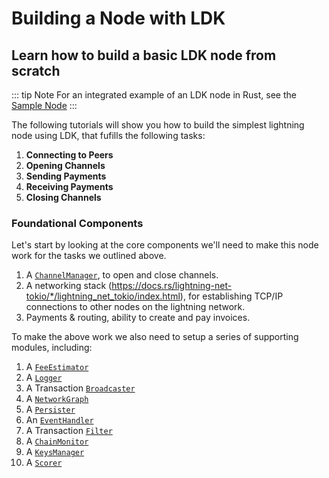 # Building a Node with LDK

## Learn how to build a basic LDK node from scratch

::: tip Note
For an integrated example of an LDK node in Rust, see the [Sample Node](https://github.com/lightningdevkit/ldk-sample)
:::

The following tutorials will show you how to build the simplest lightning node using LDK, that fufills the following tasks:

1. **Connecting to Peers**
2. **Opening Channels**
3. **Sending Payments**
4. **Receiving Payments**
5. **Closing Channels**

### Foundational Components

Let's start by looking at the core components we'll need to make this node work for the tasks we outlined above.

1. A [`ChannelManager`](https://docs.rs/lightning/*/lightning/ln/channelmanager/struct.ChannelManager.html), to open and close channels.
2. A networking stack (https://docs.rs/lightning-net-tokio/*/lightning_net_tokio/index.html), for establishing TCP/IP connections to other nodes on the lightning network.
3. Payments & routing, ability to create and pay invoices.

To make the above work we also need to setup a series of supporting modules, including:

1. A [`FeeEstimator`](https://docs.rs/lightning/*/lightning/chain/chaininterface/trait.FeeEstimator.html)
2. A [`Logger`](https://docs.rs/lightning/*/lightning/util/logger/index.html)
3. A Transaction [`Broadcaster`](https://docs.rs/lightning/*/lightning/chain/chaininterface/trait.BroadcasterInterface.html)
4. A [`NetworkGraph`](https://docs.rs/lightning/*/lightning/routing/gossip/struct.NetworkGraph.html)
5. A [`Persister`](https://docs.rs/lightning/*/lightning/util/persist/trait.Persister.html)
6. An [`EventHandler`](https://docs.rs/lightning/*/lightning/events/trait.EventHandler.html)
7. A Transaction [`Filter`](https://docs.rs/lightning/*/lightning/chain/trait.Filter.html)
8. A [`ChainMonitor`](https://docs.rs/lightning/*/lightning/chain/chainmonitor/index.html)
9. A [`KeysManager`](https://docs.rs/lightning/*/lightning/sign/struct.KeysManager.html)
10. A [`Scorer`](https://docs.rs/lightning/*/lightning/routing/scoring/index.html)

